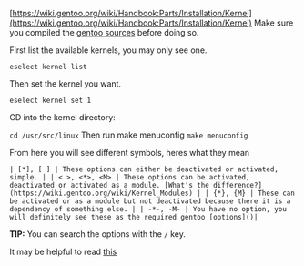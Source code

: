 [https://wiki.gentoo.org/wiki/Handbook:Parts/Installation/Kernel](https://wiki.gentoo.org/wiki/Handbook:Parts/Installation/Kernel)
Make sure you compiled the [gentoo sources](https://packages.gentoo.org/packages/sys-kernel/gentoo-sources) before doing so.

First list the available kernels, you may only see one.

`eselect kernel list`

Then set the kernel you want.

`eselect kernel set 1`

CD into the kernel directory:

`cd /usr/src/linux`
Then run make menuconfig
`make menuconfig`

From here you will see different symbols, heres what they mean

`| [*], [ ] | These options can either be deactivated or activated, simple. |
| < >, <*>, <M> | These options can be activated, deactivated or activated as a module. [What's the difference?](https://wiki.gentoo.org/wiki/Kernel_Modules) |
| {*}, {M} | These can be activated or as a module but not deactivated because there it is a dependency of something else. |
| -*-, -M- | You have no option, you will definitely see these as the required gentoo [options]()|
`

**TIP:** You can search the options with the `/` key.

It may be helpful to read [this](https://wiki.gentoo.org/wiki/Kernel/Gentoo_Kernel_Configuration_Guide)
